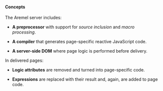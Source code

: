 #### Concepts

The Aremel server includes:

* **A preprocessor** with support for *source inclusion* and *macro processing*.

* **A compiler** that generates page-specific reactive JavaScript code.

* **A server-side DOM** where page logic is performed before delivery.

In delivered pages:

* **Logic attributes** are removed and turned into page-specific code.

* **Expressions** are replaced with their result and, again, are added to page code.
